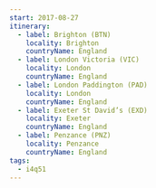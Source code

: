 ```yaml
---
start: 2017-08-27
itinerary:
  - label: Brighton (BTN)
    locality: Brighton
    countryName: England
  - label: London Victoria (VIC)
    locality: London
    countryName: England
  - label: London Paddington (PAD)
    locality: London
    countryName: England
  - label: Exeter St David’s (EXD)
    locality: Exeter
    countryName: England
  - label: Penzance (PNZ)
    locality: Penzance
    countryName: England
tags:
  - i4q51
---
```

